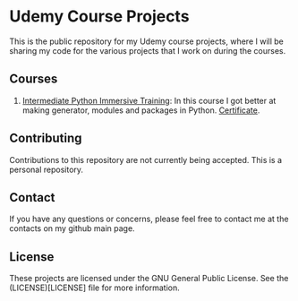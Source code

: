 # Udemy Course Projects

This is the public repository for my Udemy course projects, where I will be sharing my code for the various projects that I work on during the courses.

## Courses

1. [Intermediate Python Immersive Training](https://www.udemy.com/course/the-intermediate-python-training-boost-your-python-skills/): In this course I got better at making generator, modules and packages in Python. [Certificate](https://www.udemy.com/certificate/UC-e1276dba-4094-4244-827b-f7390872b305/).

## Contributing

Contributions to this repository are not currently being accepted. This is a personal repository.

## Contact

If you have any questions or concerns, please feel free to contact me at the contacts on my github main page.

## License

These projects are licensed under the GNU General Public License. See the (LICENSE)[LICENSE] file for more information.

